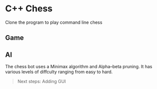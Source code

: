 # C++ Chess

Clone the program to play command line chess

## Game


## AI
The chess bot uses a Minimax algorithm and Alpha–beta pruning. It has various levels of diffculty ranging from easy to hard.

> Next steps: Adding GUI
